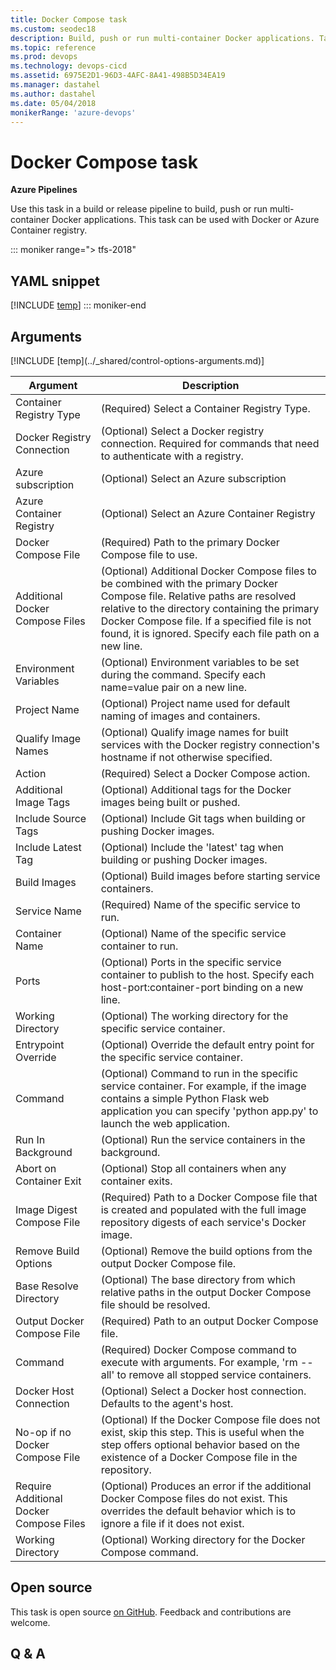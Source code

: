 ```yaml
---
title: Docker Compose task
ms.custom: seodec18
description: Build, push or run multi-container Docker applications. Task can be used with Docker or Azure Container registry.
ms.topic: reference
ms.prod: devops
ms.technology: devops-cicd
ms.assetid: 6975E2D1-96D3-4AFC-8A41-498B5D34EA19
ms.manager: dastahel
ms.author: dastahel
ms.date: 05/04/2018
monikerRange: 'azure-devops'
---
```


# Docker Compose task

**Azure Pipelines**

Use this task in a build or release pipeline to build, push or run multi-container Docker applications. This task can be used with Docker or Azure Container registry.

::: moniker range="> tfs-2018"
## YAML snippet
[!INCLUDE [temp](../_shared/yaml/DockerComposeV0.md)]
::: moniker-end

## Arguments

<table><thead><tr><th>Argument</th><th>Description</th></tr></thead>
<tr><td>Container Registry Type</td><td>(Required) Select a Container Registry Type.</td></tr>
<tr><td>Docker Registry Connection</td><td>(Optional) Select a Docker registry connection. Required for commands that need to authenticate with a registry.</td></tr>
<tr><td>Azure subscription</td><td>(Optional) Select an Azure subscription</td></tr>
<tr><td>Azure Container Registry</td><td>(Optional) Select an Azure Container Registry</td></tr>
<tr><td>Docker Compose File</td><td>(Required) Path to the primary Docker Compose file to use.</td></tr>
<tr><td>Additional Docker Compose Files</td><td>(Optional) Additional Docker Compose files to be combined with the primary Docker Compose file. Relative paths are resolved relative to the directory containing the primary Docker Compose file. If a specified file is not found, it is ignored. Specify each file path on a new line.</td></tr>
<tr><td>Environment Variables</td><td>(Optional) Environment variables to be set during the command. Specify each name=value pair on a new line.</td></tr>
<tr><td>Project Name</td><td>(Optional) Project name used for default naming of images and containers.</td></tr>
<tr><td>Qualify Image Names</td><td>(Optional) Qualify image names for built services with the Docker registry connection's hostname if not otherwise specified.</td></tr>
<tr><td>Action</td><td>(Required) Select a Docker Compose action.</td></tr>
<tr><td>Additional Image Tags</td><td>(Optional) Additional tags for the Docker images being built or pushed.</td></tr>
<tr><td>Include Source Tags</td><td>(Optional) Include Git tags when building or pushing Docker images.</td></tr>
<tr><td>Include Latest Tag</td><td>(Optional) Include the 'latest' tag when building or pushing Docker images.</td></tr>
<tr><td>Build Images</td><td>(Optional) Build images before starting service containers.</td></tr>
<tr><td>Service Name</td><td>(Required) Name of the specific service to run.</td></tr>
<tr><td>Container Name</td><td>(Optional) Name of the specific service container to run.</td></tr>
<tr><td>Ports</td><td>(Optional) Ports in the specific service container to publish to the host. Specify each host-port:container-port binding on a new line.</td></tr>
<tr><td>Working Directory</td><td>(Optional) The working directory for the specific service container.</td></tr>
<tr><td>Entrypoint Override</td><td>(Optional) Override the default entry point for the specific service container.</td></tr>
<tr><td>Command</td><td>(Optional) Command to run in the specific service container. For example, if the image contains a simple Python Flask web application you can specify 'python app.py' to launch the web application.</td></tr>
<tr><td>Run In Background</td><td>(Optional) Run the service containers in the background.</td></tr>
<tr><td>Abort on Container Exit</td><td>(Optional) Stop all containers when any container exits.</td></tr>
<tr><td>Image Digest Compose File</td><td>(Required) Path to a Docker Compose file that is created and populated with the full image repository digests of each service's Docker image.</td></tr>
<tr><td>Remove Build Options</td><td>(Optional) Remove the build options from the output Docker Compose file.</td></tr>
<tr><td>Base Resolve Directory</td><td>(Optional) The base directory from which relative paths in the output Docker Compose file should be resolved.</td></tr>
<tr><td>Output Docker Compose File</td><td>(Required) Path to an output Docker Compose file.</td></tr>
<tr><td>Command</td><td>(Required) Docker Compose command to execute with arguments. For example, 'rm --all' to remove all stopped service containers.</td></tr>
<tr><td>Docker Host Connection</td><td>(Optional) Select a Docker host connection. Defaults to the agent's host.</td></tr>
<tr><td>No-op if no Docker Compose File</td><td>(Optional) If the Docker Compose file does not exist, skip this step. This is useful when the step offers optional behavior based on the existence of a Docker Compose file in the repository.</td></tr>
<tr><td>Require Additional Docker Compose Files</td><td>(Optional) Produces an error if the additional Docker Compose files do not exist. This overrides the default behavior which is to ignore a file if it does not exist.</td></tr>
<tr><td>Working Directory</td><td>(Optional) Working directory for the Docker Compose command.</td></tr>
[!INCLUDE [temp](../_shared/control-options-arguments.md)]
</table>

## Open source

This task is open source [on GitHub](https://github.com/Microsoft/azure-pipelines-tasks). Feedback and contributions are welcome.

## Q & A

<!-- BEGINSECTION class="md-qanda" -->

<!-- ENDSECTION -->
